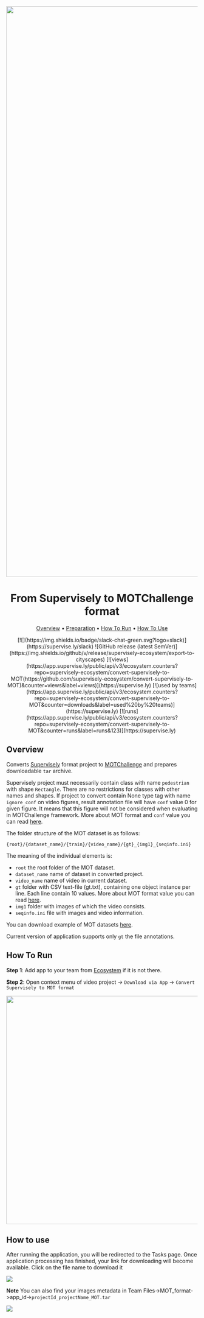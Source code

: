 <div align="center" markdown>

<img src="https://i.imgur.com/EWqvYLb.png"  width="1500px"/>


# From Supervisely to MOTChallenge format


<p align="center">
  <a href="#Overview">Overview</a> •
  <a href="#Preparation">Preparation</a> •
  <a href="#How-To-Run">How To Run</a> •
  <a href="#How-To-Use">How To Use</a>
</p>
[![](https://img.shields.io/badge/slack-chat-green.svg?logo=slack)](https://supervise.ly/slack)
![GitHub release (latest SemVer)](https://img.shields.io/github/v/release/supervisely-ecosystem/export-to-cityscapes)
[![views](https://app.supervise.ly/public/api/v3/ecosystem.counters?repo=supervisely-ecosystem/convert-supervisely-to-MOT(https://github.com/supervisely-ecosystem/convert-supervisely-to-MOT)&counter=views&label=views)](https://supervise.ly)
[![used by teams](https://app.supervise.ly/public/api/v3/ecosystem.counters?repo=supervisely-ecosystem/convert-supervisely-to-MOT&counter=downloads&label=used%20by%20teams)](https://supervise.ly)
[![runs](https://app.supervise.ly/public/api/v3/ecosystem.counters?repo=supervisely-ecosystem/convert-supervisely-to-MOT&counter=runs&label=runs&123)](https://supervise.ly)

</div>

## Overview

Converts [Supervisely](https://docs.supervise.ly/data-organization/00_ann_format_navi) format project to [MOTChallenge](https://motchallenge.net/) and prepares downloadable `tar` archive. 

Supervisely project must necessarily contain class with name `pedestrian` with shape `Rectangle`. There are no restrictions for classes with other names and shapes. If project to convert contain None type tag with name `ignore_conf` on video figures, result annotation file will have `conf` value 0 for given figure. It means that this figure will not be considered when evaluating in MOTChallenge framework. More about MOT format and `conf` value you can read [here](https://motchallenge.net/instructions/).

The folder structure of the MOT dataset is as follows:

```
{root}/{dataset_name}/{train}/{video_name}/{gt}_{img1}_{seqinfo.ini}
```

The meaning of the individual elements is:

- `root` the root folder of the MOT dataset.
- `dataset_name` name of dataset in converted project.
- `video_name` name of video in current dataset.
- `gt` folder with CSV text-file (gt.txt), containing one object instance per line. Each line contain 10 values. More about MOT format value you can read  [here](https://motchallenge.net/instructions/).
- `img1` folder with images of which the video consists.
- `seqinfo.ini` file with images and video information.



You can download example of MOT datasets [here](https://motchallenge.net/data/MOT15/).

Current version of application supports only `gt` the file annotations.





## How To Run 
**Step 1**: Add app to your team from [Ecosystem](https://ecosystem.supervise.ly/apps/convert-supervisely-to-cityscapes-format) if it is not there.

**Step 2**: Open context menu of video project -> `Download via App` -> `Convert Supervisely to MOT format` 

<img src="https://i.imgur.com/79Et8F1.png" width="600px"/>


## How to use
After running the application, you will be redirected to the Tasks page. Once application processing has finished, your link for downloading will become available. Click on the file name to download it

<img src="https://i.imgur.com/D2VGuEW.png"/>

**Note** You can also find your images metadata in Team Files->MOT_format->app_id->`projectId_projectName_MOT.tar`

<img src="https://i.imgur.com/N3KQkoj.png"/>